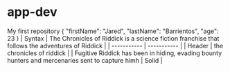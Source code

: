 # app-dev
My first repository
{
  "firstName": "Jared",
  "lastName": "Barrientos",
  "age": 23
}
| Syntax | The Chronicles of Riddick is a science fiction franchise that follows the adventures of Riddick |
| ----------- | ----------- |
| Header | the chronicles of riddick  |
| Fugitive Riddick has been in hiding, evading bounty hunters and mercenaries sent to capture himh | Solid |
